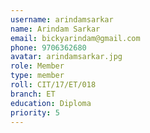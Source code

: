 ```yaml
---
username: arindamsarkar
name: Arindam Sarkar
email: bickyarindam@gmail.com
phone: 9706362680
avatar: arindamsarkar.jpg
role: Member
type: member
roll: CIT/17/ET/018
branch: ET
education: Diploma
priority: 5
---
```

